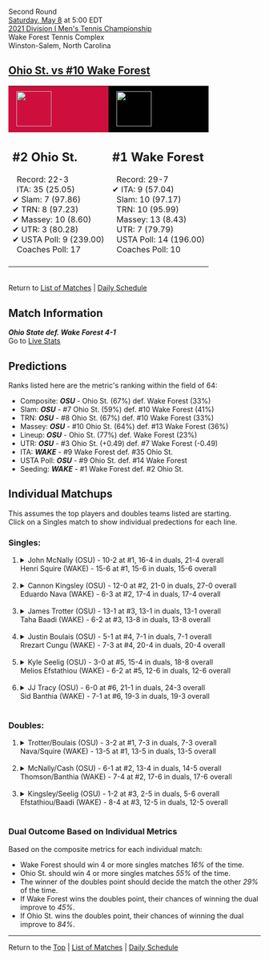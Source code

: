 Second Round[](#top)<a name="top"></a>  
[Saturday, May 8](../../schedule/05-08.md) at 5:00 EDT  
[2021 Division I Men's Tennis Championship](../index.md)  
Wake Forest Tennis Complex  
Winston-Salem, North Carolina  
## [Ohio St. vs #10 Wake Forest](https://www.ncaa.com/game/5833415)  

<table><tr style="background-color: #d9d9d9 !important"><td style="background-color: #CE0F3E !important"><img src="https://www.ncaa.com/sites/default/files/images/logos/schools/o/ohio-st.70.png" width="70" height="70" style="padding: 8px;" /></td><td style="background-color: #010101 !important"><img src="https://www.ncaa.com/sites/default/files/images/logos/schools/w/wake-forest.70.png" width="70" height="70" style="padding: 8px;" /></td></tr><tr>
<td>  

<h2>#2 Ohio St.</h2>  
&nbsp; Record: 22-3<br>  
&nbsp; ITA: 35 (25.05)<br>  
&#10004; Slam: 7 (97.86)<br>  
&#10004; TRN: 8 (97.23)<br>  
&#10004; Massey: 10 (8.60)<br>  
&#10004; UTR: 3 (80.28)<br>  
&#10004; USTA Poll: 9 (239.00)<br>  
&nbsp; Coaches Poll: 17<br>  
<br>  

</td>
<td>  

<h2>#1 Wake Forest</h2>  
&nbsp; Record: 29-7<br>  
&#10004; ITA: 9 (57.04)<br>  
&nbsp; Slam: 10 (97.17)<br>  
&nbsp; TRN: 10 (95.99)<br>  
&nbsp; Massey: 13 (8.43)<br>  
&nbsp; UTR: 7 (79.79)<br>  
&nbsp; USTA Poll: 14 (196.00)<br>  
&nbsp; Coaches Poll: 10<br>  
<br>  

</td>
</tr></table>  


<br>Return to [List of Matches](../index.md) &#124; [Daily Schedule](../../schedule/05-08.md)

## Match Information  
***Ohio State def. Wake Forest 4-1***  
Go to [Live Stats](http://sidearmstats.com/wakeforest/mten/)  

## Predictions  

Ranks listed here are the metric's ranking within the field of 64:  
- Composite: ***OSU*** - Ohio St. (67%) def. Wake Forest (33%)  
- Slam: ***OSU*** - #7 Ohio St. (59%) def. #10 Wake Forest (41%)  
- TRN: ***OSU*** - #8 Ohio St. (67%) def. #10 Wake Forest (33%)  
- Massey: ***OSU*** - #10 Ohio St. (64%) def. #13 Wake Forest (36%)  
- Lineup: ***OSU*** - Ohio St. (77%) def. Wake Forest (23%)  
- UTR: ***OSU*** - #3 Ohio St. (+0.49) def. #7 Wake Forest (-0.49)  
- ITA: ***WAKE*** - #9 Wake Forest def. #35 Ohio St.  
- USTA Poll: ***OSU*** - #9 Ohio St. def. #14 Wake Forest  
- Seeding: ***WAKE*** - #1 Wake Forest def. #2 Ohio St.  

## Individual Matchups  
This assumes the top players and doubles teams listed are starting.  
Click on a Singles match to show individual predections for each line.  

### Singles:  

<ol>
<li><details>
<summary markdown="span">John McNally (OSU) - 10-2 at #1, 16-4 in duals, 21-4 overall<br>Henri Squire (WAKE) - 15-6 at #1, 15-6 in duals, 15-6 overall</summary>
<h4>Predictions</h4><ul>
<li>Composite: <b><i>WAKE</i></b> - Squire (55%) def. McNally (45%)</li>  
<li>Slam: <b><i>OSU</i></b> - McNally (56%) def. Squire (44%)</li>  
<li>TRN: <b><i>OSU</i></b> - McNally (56%) def. Squire (44%)</li>  
<li>Massey: <b><i>WAKE</i></b> - Squire (57%) def. McNally (43%)</li>  
<li>UTR: <b><i>WAKE</i></b> - Squire (78%) def. McNally (22%)</li>  
<li>ITA: <b><i>WAKE</i></b> - Squire (38.10) def. McNally (3.89)</li>  
</ul>
</details>&nbsp;</li>
<li><details>
<summary markdown="span">Cannon Kingsley (OSU) - 12-0 at #2, 21-0 in duals, 27-0 overall<br>Eduardo Nava (WAKE) - 6-3 at #2, 17-4 in duals, 17-4 overall</summary>
<h4>Predictions</h4><ul>
<li>Composite: <b><i>OSU</i></b> - Kingsley (77%) def. Nava (23%)</li>  
<li>Slam: <b><i>OSU</i></b> - Kingsley (87%) def. Nava (13%)</li>  
<li>TRN: <b><i>OSU</i></b> - Kingsley (83%) def. Nava (17%)</li>  
<li>Massey: <b><i>OSU</i></b> - Kingsley (56%) def. Nava (44%)</li>  
<li>UTR: <b><i>OSU</i></b> - Kingsley (82%) def. Nava (18%)</li>  
<li>ITA: <b><i>WAKE</i></b> - Nava (19.97) def. Kingsley (5.20)</li>  
</ul>
</details>&nbsp;</li>
<li><details>
<summary markdown="span">James Trotter (OSU) - 13-1 at #3, 13-1 in duals, 13-1 overall<br>Taha Baadi (WAKE) - 6-2 at #3, 13-8 in duals, 13-8 overall</summary>
<h4>Predictions</h4><ul>
<li>Composite: <b><i>OSU</i></b> - Trotter (67%) def. Baadi (33%)</li>  
<li>Slam: <b><i>OSU</i></b> - Trotter (62%) def. Baadi (38%)</li>  
<li>TRN: <b><i>OSU</i></b> - Trotter (70%) def. Baadi (30%)</li>  
<li>Massey: <b><i>OSU</i></b> - Trotter (56%) def. Baadi (44%)</li>  
<li>UTR: <b><i>OSU</i></b> - Trotter (79%) def. Baadi (21%)</li>  
<li>ITA: <b><i>WAKE</i></b> - Baadi (6.71) def. Trotter (3.90)</li>  
</ul>
</details>&nbsp;</li>
<li><details>
<summary markdown="span">Justin Boulais (OSU) - 5-1 at #4, 7-1 in duals, 7-1 overall<br>Rrezart Cungu (WAKE) - 7-3 at #4, 20-4 in duals, 20-4 overall</summary>
<h4>Predictions</h4><ul>
<li>Composite: <b><i>WAKE</i></b> - Cungu (71%) def. Boulais (29%)</li>  
<li>Slam: <b><i>WAKE</i></b> - Cungu (53%) def. Boulais (47%)</li>  
<li>TRN: <b><i>WAKE</i></b> - Cungu (75%) def. Boulais (25%)</li>  
<li>Massey: <b><i>WAKE</i></b> - Cungu (72%) def. Boulais (28%)</li>  
<li>UTR: <b><i>WAKE</i></b> - Cungu (83%) def. Boulais (17%)</li>  
<li>ITA: <b><i>WAKE</i></b> - Cungu (3.35) def. Boulais (2.92)</li>  
</ul>
</details>&nbsp;</li>
<li><details>
<summary markdown="span">Kyle Seelig (OSU) - 3-0 at #5, 15-4 in duals, 18-8 overall<br>Melios Efstathiou (WAKE) - 6-2 at #5, 12-6 in duals, 12-6 overall</summary>
<h4>Predictions</h4><ul>
<li>Composite: <b><i>OSU</i></b> - Seelig (72%) def. Efstathiou (28%)</li>  
<li>Slam: <b><i>OSU</i></b> - Seelig (75%) def. Efstathiou (25%)</li>  
<li>TRN: <b><i>OSU</i></b> - Seelig (68%) def. Efstathiou (32%)</li>  
<li>Massey: <b><i>OSU</i></b> - Seelig (59%) def. Efstathiou (41%)</li>  
<li>UTR: <b><i>OSU</i></b> - Seelig (86%) def. Efstathiou (14%)</li>  
<li>ITA: <b><i>WAKE</i></b> - Efstathiou (2.09) def. Seelig (2.02)</li>  
</ul>
</details>&nbsp;</li>
<li><details>
<summary markdown="span">JJ Tracy (OSU) - 6-0 at #6, 21-1 in duals, 24-3 overall<br>Sid Banthia (WAKE) - 7-1 at #6, 19-3 in duals, 19-3 overall</summary>
<h4>Predictions</h4><ul>
<li>Composite: <b><i>OSU</i></b> - Tracy (69%) def. Banthia (31%)</li>  
<li>Slam: <b><i>OSU</i></b> - Tracy (71%) def. Banthia (29%)</li>  
<li>TRN: <b><i>OSU</i></b> - Tracy (68%) def. Banthia (32%)</li>  
<li>Massey: <b><i>OSU</i></b> - Tracy (58%) def. Banthia (42%)</li>  
<li>UTR: <b><i>OSU</i></b> - Tracy (80%) def. Banthia (20%)</li>  
<li>ITA: <b><i>OSU</i></b> - Tracy (3.11) def. Banthia (2.98)</li>  
</ul>
</details>&nbsp;</li>
</ol>

### Doubles:  

<ol>
<li><details>
<summary markdown="span">Trotter/Boulais (OSU) - 3-2 at #1, 7-3 in duals, 7-3 overall<br>Nava/Squire (WAKE) - 13-5 at #1, 13-5 in duals, 13-5 overall</summary>
<br>Sorry, we don't have any metrics for this match
</details>&nbsp;</li>
<li><details>
<summary markdown="span">McNally/Cash (OSU) - 6-1 at #2, 13-4 in duals, 14-5 overall<br>Thomson/Banthia (WAKE) - 7-4 at #2, 17-6 in duals, 17-6 overall</summary>
<br>Sorry, we don't have any metrics for this match
</details>&nbsp;</li>
<li><details>
<summary markdown="span">Kingsley/Seelig (OSU) - 1-2 at #3, 2-5 in duals, 5-6 overall<br>Efstathiou/Baadi (WAKE) - 8-4 at #3, 12-5 in duals, 12-5 overall</summary>
<br>Sorry, we don't have any metrics for this match
</details>&nbsp;</li>
</ol>

### Dual Outcome Based on Individual Metrics  
  
Based on the composite metrics for each individual match:  
- Wake Forest should win 4 or more singles matches *16%* of the time.  
- Ohio St. should win 4 or more singles matches *55%* of the time.  
- The winner of the doubles point should decide the match the other *29%* of the time.  
- If Wake Forest wins the doubles point, their chances of winning the dual improve to *45%*.  
- If Ohio St. wins the doubles point, their chances of winning the dual improve to *84%*.  
  
------

Return to the [Top](#top) &#124; [List of Matches](../index.md) &#124; [Daily Schedule](../../schedule/05-08.md)  

